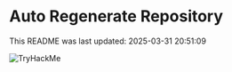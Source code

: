 # Auto Regenerate Repository

This README was last updated: 2025-03-31 20:51:09

 ![TryHackMe](https://tryhackme.com/badge/533634)